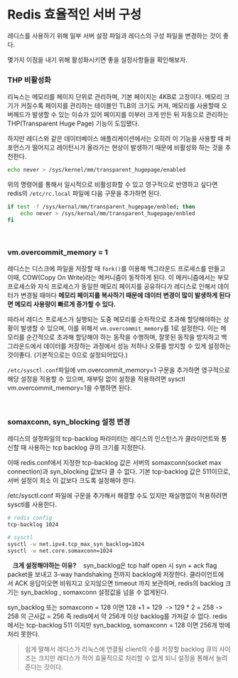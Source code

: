 # Redis 효율적인 서버 구성

레디스를 사용하기 위해 일부 서버 설정 파일과 레디스의 구성 파일을 변경하는 것이 좋다.

몇가지 이점을 내기 위해 활성화시키면 좋을 설정사항들을 확인해보자.

### THP 비활성화

리눅스는 메모리를 페이지 단위로 관리하며, 기본 페이지는 4KB로 고정이다. 메모리 크기가 커질수록 페이지를 관리하는 테이블인 TLB의 크기도 커져, 메모리를 사용할때 오버헤드가 발생할 수 있는 이슈가 있어 페이지를 이부러 크게 만든 뒤 자동으로 관리하는 THP(Transparent Huge Page) 기능이 도입됐다.

하지만 레디스와 같은 데이터베이스 애플리케이션에서는 오히려 이 기능을 사용할 때 퍼포먼스가 떨어지고 레이턴시가 올라가는 현상이 발생하기 때문에 비활성화 하는 것을 추천한다.

```sh
echo never > /sys/kernel/mm/transparent_hugepage/enabled
```

위의 명령어를 통해서 일시적으로 비활성화할 수 있고 영구적으로 반영하고 싶다면 redis의 `/etc/rc.local` 파일에 다음 구문을 추가하면 된다.

```sh
if test -f /sys/kernal/mm/transparent_hugepage/enbled; then
	echo never > /sys/kernal/mm/transparent_hugepage/enbled
fi
```

<br>

### vm.overcommit_memory = 1

레디스는 디스크에 파일을 저장할 때 `fork()`를 이용해 백그라운드 프로세스를 만들고 이때, COW(Copy On Write)라는 메커니즘이 동작하게 된다. 이 메커니즘에서는 부모 프로세스와 자식 프로세스가 동일한 메모리 페이지를 공유하다가 레디스로 인해서 데이터가 변경될 때마다 **메모리 페이지를 복사하기 때문에 데이터 변경이 많이 발생하게 된다면 메모리 사용량이 빠르게 증가할 수 있다.**


따라서 레디스 프로세스가 실행되는 도중 메모리를 순차적으로 초과해 할당해야하는 상황이 발생할 수 있으며, 이를 위해서 `vm.overcommit_memory`를 1로 설정한다. 이는 메모리를 순간적으로 초과해 할당해야 하는 동작을 수행하며, 잘못된 동작을 방지하고 백그라운드에서 데이터를 저장하는 과정에서 성능 저하나 오류를 방지할 수 있게 설정하는 것이좋다. (기본적으로는 0으로 설정되어있다.)

`/etc/sysctl.conf`파일에 vm.overcommit_memory=1 구문을 추가하면 영구적으로 해당 설정을 적용할 수 있으며, 재부팅 없이 설정을 적용하려면 sysctl vm.overcommit_memory=1을 수행하면 된다.

<br>

### somaxconn, syn_blocking 설정 변경

레디스의 설정파일의 tcp-backlog 파라미터는 레디스의 인스턴스가 클라이언트와 통신할 때 사용하는 tcp backlog 큐의 크기를 지정한다.

이때 redis.conf에서 지정한 tcp-backlog 값은 서버의 somaxconn(socket max connection)과 syn_blocking 값보다 클 수 없다. 기본 tcp-backlog 값은 511이므로, 서버 설정이 최소 이 값보다 크도록 설정해야 한다.

/etc/sysctl.conf 파일에 구문을 추가해서 해결할 수도 있지만 재실행없이 적용하려면 sysctl를 사용한다.

```bash
# redis config 
tcp-backlog 1024 

# sysctl 
sysctl -w net.ipv4.tcp_max_syn_backlog=1024
sysctl -w net.core.somaxconn=1024
```

 
 **크게 설정해야하는 이유?**
 
 syn_backlog은 tcp half open 시 syn + ack flag packet을 보내고 3-way handshaking 전까지 backlog에 저장한다. 클라이언트에서 ACK 응답이오면 비워지고 오지않으면 timeout 까지 보관하며, redis의 backlog 크기는 syn_backlog , somaxconn 설정값을 넘을 수 없게된다.

syn_backlog 또는 somaxconn = 128 이면 128 +1 = 129  -> 129 * 2 = 258 -> 258 의 근사값 = 256 즉 redis에서 약 256개 이상 backlog를 가져갈 수 없다. redis에서는 tcp-backlog 511 이지만 syn_backlog, somaxconn = 128 이면 256개 밖에 처리 못한다.

> 쉽게 말해서 레디스가 리눅스에 연결될 client의 수를 저장할 backlog 큐의 사이즈는 크지만 레디스가 적어 효율적으로 처리할 수 없게 되니 설정을 통해서 늘려준다는 것이다.







